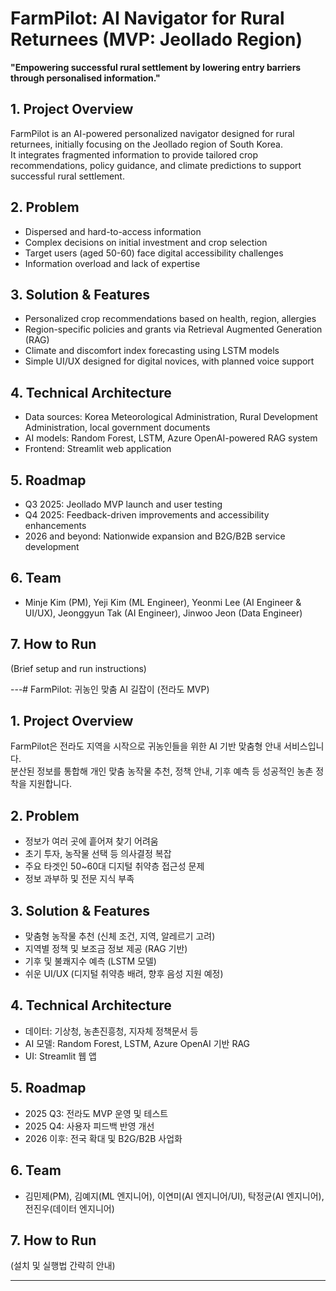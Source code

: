 # FarmPilot: AI Navigator for Rural Returnees (MVP: Jeollado Region)

**"Empowering successful rural settlement by lowering entry barriers through personalised information."**

## 1. Project Overview  
FarmPilot is an AI-powered personalized navigator designed for rural returnees, initially focusing on the Jeollado region of South Korea.  
It integrates fragmented information to provide tailored crop recommendations, policy guidance, and climate predictions to support successful rural settlement.

## 2. Problem  
- Dispersed and hard-to-access information  
- Complex decisions on initial investment and crop selection  
- Target users (aged 50-60) face digital accessibility challenges  
- Information overload and lack of expertise

## 3. Solution & Features  
- Personalized crop recommendations based on health, region, allergies  
- Region-specific policies and grants via Retrieval Augmented Generation (RAG)  
- Climate and discomfort index forecasting using LSTM models  
- Simple UI/UX designed for digital novices, with planned voice support

## 4. Technical Architecture  
- Data sources: Korea Meteorological Administration, Rural Development Administration, local government documents  
- AI models: Random Forest, LSTM, Azure OpenAI-powered RAG system  
- Frontend: Streamlit web application

## 5. Roadmap  
- Q3 2025: Jeollado MVP launch and user testing  
- Q4 2025: Feedback-driven improvements and accessibility enhancements  
- 2026 and beyond: Nationwide expansion and B2G/B2B service development

## 6. Team  
- Minje Kim (PM), Yeji Kim (ML Engineer), Yeonmi Lee (AI Engineer & UI/UX), Jeonggyun Tak (AI Engineer), Jinwoo Jeon (Data Engineer)

## 7. How to Run  
(Brief setup and run instructions)

---# FarmPilot: 귀농인 맞춤 AI 길잡이 (전라도 MVP)

## 1. Project Overview  
FarmPilot은 전라도 지역을 시작으로 귀농인들을 위한 AI 기반 맞춤형 안내 서비스입니다.  
분산된 정보를 통합해 개인 맞춤 농작물 추천, 정책 안내, 기후 예측 등 성공적인 농촌 정착을 지원합니다.

## 2. Problem  
- 정보가 여러 곳에 흩어져 찾기 어려움  
- 초기 투자, 농작물 선택 등 의사결정 복잡  
- 주요 타겟인 50~60대 디지털 취약층 접근성 문제  
- 정보 과부하 및 전문 지식 부족

## 3. Solution & Features  
- 맞춤형 농작물 추천 (신체 조건, 지역, 알레르기 고려)  
- 지역별 정책 및 보조금 정보 제공 (RAG 기반)  
- 기후 및 불쾌지수 예측 (LSTM 모델)  
- 쉬운 UI/UX (디지털 취약층 배려, 향후 음성 지원 예정)

## 4. Technical Architecture  
- 데이터: 기상청, 농촌진흥청, 지자체 정책문서 등  
- AI 모델: Random Forest, LSTM, Azure OpenAI 기반 RAG  
- UI: Streamlit 웹 앱

## 5. Roadmap  
- 2025 Q3: 전라도 MVP 운영 및 테스트  
- 2025 Q4: 사용자 피드백 반영 개선  
- 2026 이후: 전국 확대 및 B2G/B2B 사업화

## 6. Team  
- 김민제(PM), 김예지(ML 엔지니어), 이연미(AI 엔지니어/UI), 탁정균(AI 엔지니어), 전진우(데이터 엔지니어)

## 7. How to Run  
(설치 및 실행법 간략히 안내)

---

